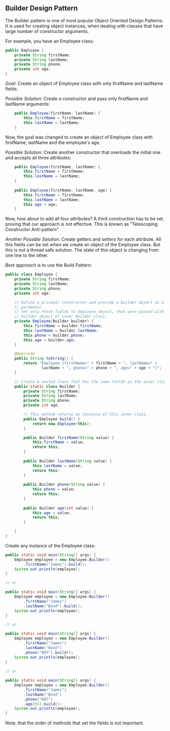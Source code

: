 ## Builder Design Pattern
The Builder pattern is one of most popular Object Oriented Design Patterns.
It is used for creating object instances, when dealing with classes that have
large number of constructor arguments.

For example, you have an Employee class:
```java
public Employee {
	private String firstName;
	private String lastName;
	private String phone;
	private int age;
}
```
*Goal:* Create an object of Employee class with only firstName and lastName fields.

*Possible Solution*: Create a constructor and pass only firstName and lastName arguments:
```java
    public Employee(firstName, lastName) {
	    this.firstName = firstName;
		this.lastName = lastName;
    }
```
Now, the goal was changed to create an object of Employee class with firstName, lastName
and the employee's age.

*Possible Solution*: Create another constructor that overloads the initial one 
and accepts all three attributes:
```java
    public Employee(firstName, lastName) {
	    this.firstName = firstName;
		this.lastName = lastName;
    }
	
	public Employee(firstName, lastName, age) {
	    this.firstName = firstName;
		this.lastName = lastName;
		this.age = age;
    }
```
Now, how about to add all four attributes? A third construction has to be set, proving
that our approach is not effective. This is known as "Telescoping Constructor 
Anti-pattern".

*Another Possible Solution*: Create getters and setters for each attribute. All this
fields can be set when we create an object of the Employee class. But this is not
a thread safe solution. The state of this object is changing from one line to the
other.

*Best approach* is to use the Build Pattern:
```java
public class Employee {
	private String firstName;
	private String lastName;
	private String phone;
	private int age;

	// Define a private! constructor and provide a Builder object as a
	// parameter.
	// Set only those fields to Employee object, that were passed with the
	// builder object of inner Builder class.
	private Employee(Builder builder) {
		this.firstName = builder.firstName;
		this.lastName = builder.lastName;
		this.phone = builder.phone;
		this.age = builder.age;
	}

	@Override
	public String toString() {
		return "Employee [firstName=" + firstName + ", lastName=" + 
				lastName + ", phone=" + phone + ", age=" + age + "]";
	}

	// Create a nested class that has the same fields as the outer class.
	public static class Builder {
		private String firstName;
		private String lastName;
		private String phone;
		private int age;

		// This method returns an instance of this inner class.
		public Employee build() {
			return new Employee(this);
		}

		public Builder firstName(String value) {
			this.firstName = value;
			return this;
		}
		
		public Builder lastName(String value) {
			this.lastName = value;
			return this;
		}
		
		public Builder phone(String value) {
			this.phone = value;
			return this;
		}
		
		public Builder age(int value) {
			this.age = value;
			return this;
		}

	}
}
```
Create any instance of the Employee class:
```java
public static void main(String[] args) {
	Employee employee = new Employee.Builder()
		.firstName("James").build();
	System.out.println(employee);
}

// or

public static void main(String[] args) {
	Employee employee = new Employee.Builder()
		.firstName("James")
		.lastName("Bond").build();
	System.out.println(employee);
}

// or 

public static void main(String[] args) {
	Employee employee = new Employee.Builder()
		.firstName("James")
		.lastName("Bond")
		.phone("007").build();
	System.out.println(employee);
}
	
// or 

public static void main(String[] args) {
	Employee employee = new Employee.Builder()
		.firstName("James")
		.lastName("Bond")
		.phone("007")
		.age(55).build();
	System.out.println(employee);
}
```
Note, that the order of methods that set the fields is not important.
